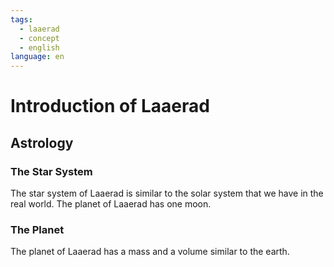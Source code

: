 ```yaml
---
tags:
  - laaerad
  - concept
  - english
language: en
---
```

# Introduction of Laaerad

## Astrology

### The Star System

The star system of Laaerad is similar to the solar system that we have in the real world. The planet of Laaerad has one moon. 

### The Planet

The planet of Laaerad has a mass and a volume similar to the earth.

